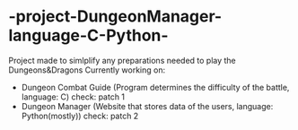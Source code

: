 # -project-DungeonManager-language-C-Python-
Project made to simlplify any preparations needed to play the Dungeons&amp;Dragons
Currently working on:
- Dungeon Combat Guide (Program determines the difficulty of the battle, language: C) check: patch 1
- Dungeon Manager (Website that stores data of the users, language: Python(mostly)) check: patch 2
